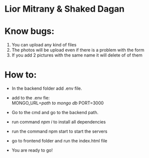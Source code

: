 # Lior Mitrany & Shaked Dagan

# Know bugs:

1. You can upload any kind of files
2. The photos will be upload even if there is a problem with the form
3. If you add 2 pictures with the same name it will delete of of them

# How to:

- In the backend folder add .env file.
- add to the .env fie:\
  MONGO_URL=_path to mongo db_
  PORT=3000

- Go to the cmd and go to the backend path.
- run command _npm i_ to install all dependencies

- run the command npm start to start the servers
- go to frontend folder and run the index.html file
- You are ready to go!
